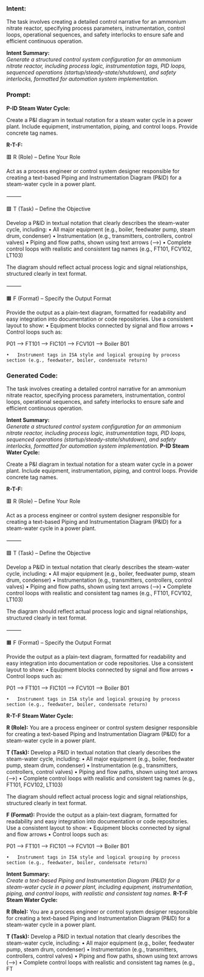 ### Intent:
The task involves creating a detailed control narrative for an ammonium nitrate reactor, specifying process parameters, instrumentation, control loops, operational sequences, and safety interlocks to ensure safe and efficient continuous operation.  

**Intent Summary:**  
*Generate a structured control system configuration for an ammonium nitrate reactor, including process logic, instrumentation tags, PID loops, sequenced operations (startup/steady-state/shutdown), and safety interlocks, formatted for automation system implementation.*

### Prompt:
**P-ID Steam Water Cycle:**

Create a P&I diagram in textual notation for a steam water cycle in a power plant. Include equipment, instrumentation, piping, and control loops. Provide concrete tag names.


**R-T-F:**

🟥 R (Role) – Define Your Role

Act as a process engineer or control system designer responsible for creating a text-based Piping and Instrumentation Diagram (P&ID) for a steam-water cycle in a power plant.

⸻

🟩 T (Task) – Define the Objective

Develop a P&ID in textual notation that clearly describes the steam-water cycle, including:
	•	All major equipment (e.g., boiler, feedwater pump, steam drum, condenser)
	•	Instrumentation (e.g., transmitters, controllers, control valves)
	•	Piping and flow paths, shown using text arrows (-->)
	•	Complete control loops with realistic and consistent tag names (e.g., FT101, FCV102, LT103)

The diagram should reflect actual process logic and signal relationships, structured clearly in text format.

⸻

🟧 F (Format) – Specify the Output Format

Provide the output as a plain-text diagram, formatted for readability and easy integration into documentation or code repositories. Use a consistent layout to show:
	•	Equipment blocks connected by signal and flow arrows
	•	Control loops such as:

 P01 --> FT101 --> FIC101 --> FCV101 --> Boiler B01

 	•	Instrument tags in ISA style and logical grouping by process section (e.g., feedwater, boiler, condensate return)

### Generated Code:
The task involves creating a detailed control narrative for an ammonium nitrate reactor, specifying process parameters, instrumentation, control loops, operational sequences, and safety interlocks to ensure safe and efficient continuous operation.  

**Intent Summary:**  
*Generate a structured control system configuration for an ammonium nitrate reactor, including process logic, instrumentation tags, PID loops, sequenced operations (startup/steady-state/shutdown), and safety interlocks, formatted for automation system implementation.*
**P-ID Steam Water Cycle:**

Create a P&I diagram in textual notation for a steam water cycle in a power plant. Include equipment, instrumentation, piping, and control loops. Provide concrete tag names.


**R-T-F:**

🟥 R (Role) – Define Your Role

Act as a process engineer or control system designer responsible for creating a text-based Piping and Instrumentation Diagram (P&ID) for a steam-water cycle in a power plant.

⸻

🟩 T (Task) – Define the Objective

Develop a P&ID in textual notation that clearly describes the steam-water cycle, including:
	•	All major equipment (e.g., boiler, feedwater pump, steam drum, condenser)
	•	Instrumentation (e.g., transmitters, controllers, control valves)
	•	Piping and flow paths, shown using text arrows (-->)
	•	Complete control loops with realistic and consistent tag names (e.g., FT101, FCV102, LT103)

The diagram should reflect actual process logic and signal relationships, structured clearly in text format.

⸻

🟧 F (Format) – Specify the Output Format

Provide the output as a plain-text diagram, formatted for readability and easy integration into documentation or code repositories. Use a consistent layout to show:
	•	Equipment blocks connected by signal and flow arrows
	•	Control loops such as:

 P01 --> FT101 --> FIC101 --> FCV101 --> Boiler B01

 	•	Instrument tags in ISA style and logical grouping by process section (e.g., feedwater, boiler, condensate return)

**R-T-F Steam Water Cycle:**

**R (Role):**
You are a process engineer or control system designer responsible for creating a text-based Piping and Instrumentation Diagram (P&ID) for a steam-water cycle in a power plant.

**T (Task):**
Develop a P&ID in textual notation that clearly describes the steam-water cycle, including:
	•	All major equipment (e.g., boiler, feedwater pump, steam drum, condenser)
	•	Instrumentation (e.g., transmitters, controllers, control valves)
	•	Piping and flow paths, shown using text arrows (-->)
	•	Complete control loops with realistic and consistent tag names (e.g., FT101, FCV102, LT103)

The diagram should reflect actual process logic and signal relationships, structured clearly in text format.

**F (Format):**
Provide the output as a plain-text diagram, formatted for readability and easy integration into documentation or code repositories. Use a consistent layout to show:
	•	Equipment blocks connected by signal and flow arrows
	•	Control loops such as:

 P01 --> FT101 --> FIC101 --> FCV101 --> Boiler B01

 	•	Instrument tags in ISA style and logical grouping by process section (e.g., feedwater, boiler, condensate return)

**Intent Summary:**  
*Create a text-based Piping and Instrumentation Diagram (P&ID) for a steam-water cycle in a power plant, including equipment, instrumentation, piping, and control loops, with realistic and consistent tag names.*
**R-T-F Steam Water Cycle:**

**R (Role):**
You are a process engineer or control system designer responsible for creating a text-based Piping and Instrumentation Diagram (P&ID) for a steam-water cycle in a power plant.

**T (Task):**
Develop a P&ID in textual notation that clearly describes the steam-water cycle, including:
	•	All major equipment (e.g., boiler, feedwater pump, steam drum, condenser)
	•	Instrumentation (e.g., transmitters, controllers, control valves)
	•	Piping and flow paths, shown using text arrows (-->)
	•	Complete control loops with realistic and consistent tag names (e.g., FT
